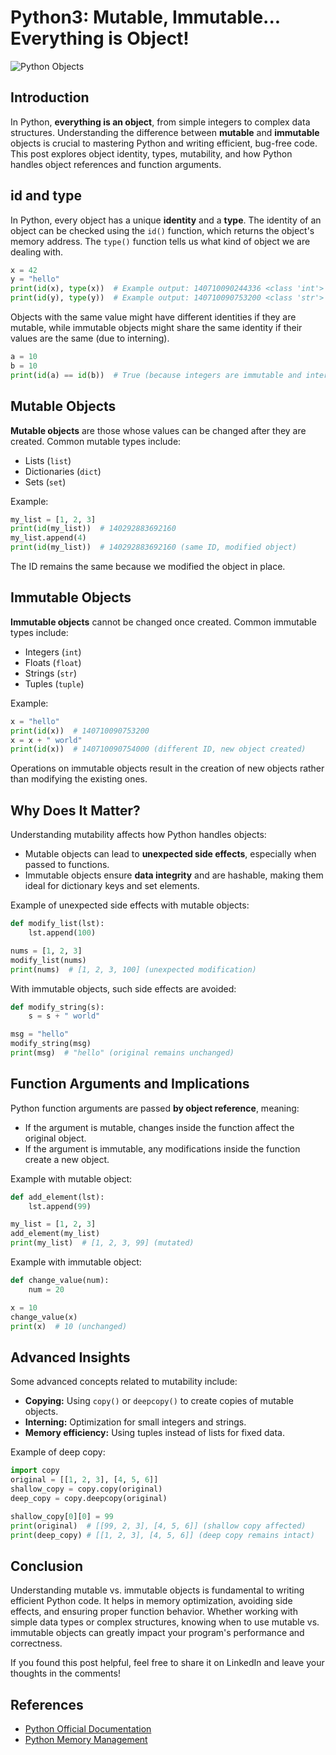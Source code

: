 # Python3: Mutable, Immutable... Everything is Object!

![Python Objects](https://media.geeksforgeeks.org/wp-content/uploads/20230605074523/What-is-Python.webp)

## Introduction

In Python, **everything is an object**, from simple integers to complex data structures. Understanding the difference between **mutable** and **immutable** objects is crucial to mastering Python and writing efficient, bug-free code. This post explores object identity, types, mutability, and how Python handles object references and function arguments.

## id and type

In Python, every object has a unique **identity** and a **type**. The identity of an object can be checked using the `id()` function, which returns the object's memory address. The `type()` function tells us what kind of object we are dealing with.

```python
x = 42
y = "hello"
print(id(x), type(x))  # Example output: 140710090244336 <class 'int'>
print(id(y), type(y))  # Example output: 140710090753200 <class 'str'>
```

Objects with the same value might have different identities if they are mutable, while immutable objects might share the same identity if their values are the same (due to interning).

```python
a = 10
b = 10
print(id(a) == id(b))  # True (because integers are immutable and interned)
```

## Mutable Objects

**Mutable objects** are those whose values can be changed after they are created. Common mutable types include:

- Lists (`list`)
- Dictionaries (`dict`)
- Sets (`set`)

Example:

```python
my_list = [1, 2, 3]
print(id(my_list))  # 140292883692160
my_list.append(4)
print(id(my_list))  # 140292883692160 (same ID, modified object)
```

The ID remains the same because we modified the object in place.

## Immutable Objects

**Immutable objects** cannot be changed once created. Common immutable types include:

- Integers (`int`)
- Floats (`float`)
- Strings (`str`)
- Tuples (`tuple`)

Example:

```python
x = "hello"
print(id(x))  # 140710090753200
x = x + " world"
print(id(x))  # 140710090754000 (different ID, new object created)
```

Operations on immutable objects result in the creation of new objects rather than modifying the existing ones.

## Why Does It Matter?

Understanding mutability affects how Python handles objects:

- Mutable objects can lead to **unexpected side effects**, especially when passed to functions.
- Immutable objects ensure **data integrity** and are hashable, making them ideal for dictionary keys and set elements.

Example of unexpected side effects with mutable objects:

```python
def modify_list(lst):
    lst.append(100)

nums = [1, 2, 3]
modify_list(nums)
print(nums)  # [1, 2, 3, 100] (unexpected modification)
```

With immutable objects, such side effects are avoided:

```python
def modify_string(s):
    s = s + " world"

msg = "hello"
modify_string(msg)
print(msg)  # "hello" (original remains unchanged)
```

## Function Arguments and Implications

Python function arguments are passed **by object reference**, meaning:

- If the argument is mutable, changes inside the function affect the original object.
- If the argument is immutable, any modifications inside the function create a new object.

Example with mutable object:

```python
def add_element(lst):
    lst.append(99)

my_list = [1, 2, 3]
add_element(my_list)
print(my_list)  # [1, 2, 3, 99] (mutated)
```

Example with immutable object:

```python
def change_value(num):
    num = 20

x = 10
change_value(x)
print(x)  # 10 (unchanged)
```

## Advanced Insights

Some advanced concepts related to mutability include:

- **Copying:** Using `copy()` or `deepcopy()` to create copies of mutable objects.
- **Interning:** Optimization for small integers and strings.
- **Memory efficiency:** Using tuples instead of lists for fixed data.

Example of deep copy:

```python
import copy
original = [[1, 2, 3], [4, 5, 6]]
shallow_copy = copy.copy(original)
deep_copy = copy.deepcopy(original)

shallow_copy[0][0] = 99
print(original)  # [[99, 2, 3], [4, 5, 6]] (shallow copy affected)
print(deep_copy) # [[1, 2, 3], [4, 5, 6]] (deep copy remains intact)
```

## Conclusion

Understanding mutable vs. immutable objects is fundamental to writing efficient Python code. It helps in memory optimization, avoiding side effects, and ensuring proper function behavior. Whether working with simple data types or complex structures, knowing when to use mutable vs. immutable objects can greatly impact your program's performance and correctness.

If you found this post helpful, feel free to share it on LinkedIn and leave your thoughts in the comments!

## References
- [Python Official Documentation](https://docs.python.org/3/)
- [Python Memory Management](https://realpython.com/python-memory-management/)
